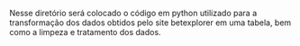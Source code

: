 Nesse diretório será colocado o código em python utilizado para a transformação dos dados obtidos pelo site betexplorer em uma tabela, bem como a limpeza e tratamento dos dados.
